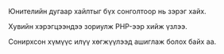 Юнителийн дугаар хайлтыг бүх сонголтоор нь зэрэг хайх. 

Хувийн хэрэгцээндээ зориулж PHP-ээр хийж үзлээ. 

Сонирхсон хүмүүс илүү хөгжүүлээд ашиглаж болох байх аа.
